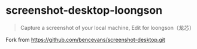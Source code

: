 # screenshot-desktop-loongson

> Capture a screenshot of your local machine, Edit for loongson（龙芯）

Fork from https://github.com/bencevans/screenshot-desktop.git


